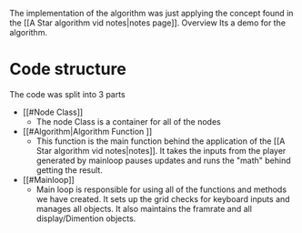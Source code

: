 The implementation of the algorithm was just applying the concept found in the [[A Star algorithm vid notes|notes page]]. Overview Its a demo for the algorithm.


# Code structure 
The code was split into 3 parts 
* [[#Node Class]] 
	*  The node Class is a container for all of the nodes 
* [[#Algorithm|Algorithm Function ]]
	* This function is the main function behind the application of the [[A Star algorithm vid notes|notes]]. It takes the inputs from the player generated by mainloop pauses updates and runs the "math" behind getting the result.
* [[#Mainloop]]
	* Main loop is responsible for using all of the functions and methods we have created. It sets up the grid checks for keyboard inputs and manages all objects. It also maintains the framrate and all display/Dimention objects.

